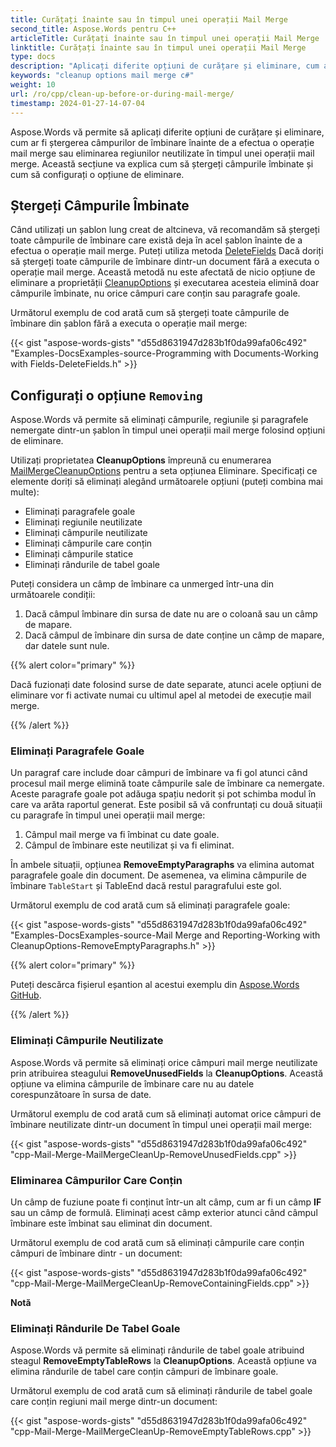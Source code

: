 ```yaml
---
title: Curățați înainte sau în timpul unei operații Mail Merge
second_title: Aspose.Words pentru C++
articleTitle: Curățați înainte sau în timpul unei operații Mail Merge
linktitle: Curățați înainte sau în timpul unei operații Mail Merge
type: docs
description: "Aplicați diferite opțiuni de curățare și eliminare, cum ar fi ștergerea câmpurilor de îmbinare înainte de a efectua o operație mail merge sau eliminarea regiunilor neutilizate în timpul unei operații mail merge."
keywords: "cleanup options mail merge c#"
weight: 10
url: /ro/cpp/clean-up-before-or-during-mail-merge/
timestamp: 2024-01-27-14-07-04
---
```


Aspose.Words vă permite să aplicați diferite opțiuni de curățare și eliminare, cum ar fi ștergerea câmpurilor de îmbinare înainte de a efectua o operație mail merge sau eliminarea regiunilor neutilizate în timpul unei operații mail merge. Această secțiune va explica cum să ștergeți câmpurile îmbinate și cum să configurați o opțiune de eliminare.

## Ștergeți Câmpurile Îmbinate

Când utilizați un șablon lung creat de altcineva, vă recomandăm să ștergeți toate câmpurile de îmbinare care există deja în acel șablon înainte de a efectua o operație mail merge. Puteți utiliza metoda [DeleteFields](https://reference.aspose.com/words/cpp/aspose.words.mailmerging/mailmerge/deletefields/) Dacă doriți să ștergeți toate câmpurile de îmbinare dintr-un document fără a executa o operație mail merge. Această metodă nu este afectată de nicio opțiune de eliminare a proprietății [CleanupOptions](https://reference.aspose.com/words/cpp/aspose.words.mailmerging/mailmerge/get_cleanupoptions/) și executarea acesteia elimină doar câmpurile îmbinate, nu orice câmpuri care conțin sau paragrafe goale.

Următorul exemplu de cod arată cum să ștergeți toate câmpurile de îmbinare din șablon fără a executa o operație mail merge:

{{< gist "aspose-words-gists" "d55d8631947d283b1f0da99afa06c492" "Examples-DocsExamples-source-Programming with Documents-Working with Fields-DeleteFields.h" >}}

## Configurați o opțiune `Removing`

Aspose.Words vă permite să eliminați câmpurile, regiunile și paragrafele nemergate dintr-un șablon în timpul unei operații mail merge folosind opțiuni de eliminare.

Utilizați proprietatea **CleanupOptions** împreună cu enumerarea [MailMergeCleanupOptions](https://reference.aspose.com/words/cpp/aspose.words.mailmerging/mailmergecleanupoptions/) pentru a seta opțiunea Eliminare. Specificați ce elemente doriți să eliminați alegând următoarele opțiuni (puteți combina mai multe):

* Eliminați paragrafele goale
* Eliminați regiunile neutilizate
* Eliminați câmpurile neutilizate
* Eliminați câmpurile care conțin
* Eliminați câmpurile statice
* Eliminați rândurile de tabel goale

Puteți considera un câmp de îmbinare ca unmerged într-una din următoarele condiții:

1. Dacă câmpul îmbinare din sursa de date nu are o coloană sau un câmp de mapare.
2. Dacă câmpul de îmbinare din sursa de date conține un câmp de mapare, dar datele sunt nule.

{{% alert color="primary" %}}

Dacă fuzionați date folosind surse de date separate, atunci acele opțiuni de eliminare vor fi activate numai cu ultimul apel al metodei de execuție mail merge.

{{% /alert %}}

### Eliminați Paragrafele Goale

Un paragraf care include doar câmpuri de îmbinare va fi gol atunci când procesul mail merge elimină toate câmpurile sale de îmbinare ca nemergate. Aceste paragrafe goale pot adăuga spațiu nedorit și pot schimba modul în care va arăta raportul generat. Este posibil să vă confruntați cu două situații cu paragrafe în timpul unei operații mail merge:

1. Câmpul mail merge va fi îmbinat cu date goale.
2. Câmpul de îmbinare este neutilizat și va fi eliminat.

În ambele situații, opțiunea **RemoveEmptyParagraphs** va elimina automat paragrafele goale din document. De asemenea, va elimina câmpurile de îmbinare `TableStart` și TableEnd dacă restul paragrafului este gol.

Următorul exemplu de cod arată cum să eliminați paragrafele goale:

{{< gist "aspose-words-gists" "d55d8631947d283b1f0da99afa06c492" "Examples-DocsExamples-source-Mail Merge and Reporting-Working with CleanupOptions-RemoveEmptyParagraphs.h" >}}

{{% alert color="primary" %}}

Puteți descărca fișierul eșantion al acestui exemplu din [Aspose.Words GitHub](https://github.com/aspose-words/Aspose.Words-for-C/tree/master/Examples).

{{% /alert %}}

### Eliminați Câmpurile Neutilizate

Aspose.Words vă permite să eliminați orice câmpuri mail merge neutilizate prin atribuirea steagului **RemoveUnusedFields** la **CleanupOptions**. Această opțiune va elimina câmpurile de îmbinare care nu au datele corespunzătoare în sursa de date.

Următorul exemplu de cod arată cum să eliminați automat orice câmpuri de îmbinare neutilizate dintr-un document în timpul unei operații mail merge:

{{< gist "aspose-words-gists" "d55d8631947d283b1f0da99afa06c492" "cpp-Mail-Merge-MailMergeCleanUp-RemoveUnusedFields.cpp" >}}

### Eliminarea Câmpurilor Care Conțin

Un câmp de fuziune poate fi conținut într-un alt câmp, cum ar fi un câmp **IF** sau un câmp de formulă. Eliminați acest câmp exterior atunci când câmpul îmbinare este îmbinat sau eliminat din document.

Următorul exemplu de cod arată cum să eliminați câmpurile care conțin câmpuri de îmbinare dintr - un document:

{{< gist "aspose-words-gists" "d55d8631947d283b1f0da99afa06c492" "cpp-Mail-Merge-MailMergeCleanUp-RemoveContainingFields.cpp" >}}

**Notă**

### Eliminați Rândurile De Tabel Goale

Aspose.Words vă permite să eliminați rândurile de tabel goale atribuind steagul **RemoveEmptyTableRows** la **CleanupOptions**. Această opțiune va elimina rândurile de tabel care conțin câmpuri de îmbinare goale.

Următorul exemplu de cod arată cum să eliminați rândurile de tabel goale care conțin regiuni mail merge dintr-un document:

{{< gist "aspose-words-gists" "d55d8631947d283b1f0da99afa06c492" "cpp-Mail-Merge-MailMergeCleanUp-RemoveEmptyTableRows.cpp" >}}
